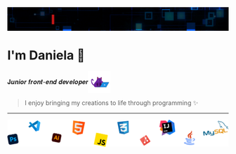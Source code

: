 <img src="./assets/hello.gif" style="display:block;float:none;margin-left:auto;margin-right:auto" />

# I'm Daniela 👋
<span style="display:flex;align-items:center">𝐉𝒖𝒏𝒊𝒐𝒓 𝒇𝒓𝒐𝒏𝒕-𝒆𝒏𝒅 𝒅𝒆𝒗𝒆𝒍𝒐𝒑𝒆𝒓 <img src="./assets/coding.gif" style="width:50px;heigth:auto"/></span>

> I enjoy bringing my creations to life through programming ✨
---
![technologies](assets/technologies.png)